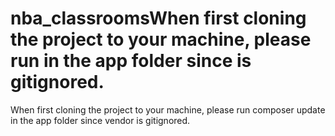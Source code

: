 # nba_classroomsWhen first cloning the project to your machine, please run  in the app folder since  is gitignored.
When first cloning the project to your machine, please run composer update in the app folder since vendor is gitignored.
